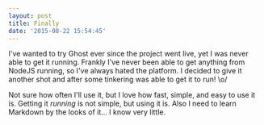 ```yaml
---
layout: post
title: Finally
date: '2015-08-22 15:54:45'
---
```


I've wanted to try Ghost ever since the project went live, yet I was never able to get it running. Frankly I've never been able to get anything from NodeJS running, so I've always hated the platform. I decided to give it another shot and after some tinkering was able to get it to run! \o/

Not sure how often I'll use it, but I love how fast, simple, and easy to use it is. Getting it *running* is not simple, but using it is. Also I need to learn Markdown by the looks of it... I know very little.